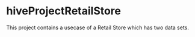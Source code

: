 # hiveProjectRetailStore
This project contains a usecase of a Retail Store which has two data sets.

